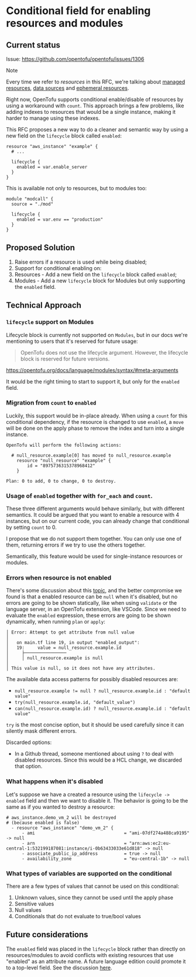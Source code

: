 # Conditional field for enabling resources and modules

## Current status

Issue: https://github.com/opentofu/opentofu/issues/1306

> [!NOTE]
> Every time we refer to *resources* in this RFC, we're talking about [managed resources](https://opentofu.org/docs/language/resources/), [data sources](https://opentofu.org/docs/language/data-sources/) and [ephemeral resources](https://github.com/opentofu/opentofu/issues/2834).

Right now, OpenTofu supports conditional enable/disable of resources by using a workaround with `count`.
This approach brings a few problems, like adding indexes to resources that would be a single instance, making it harder to manage using these indexes.

This RFC proposes a new way to do a cleaner and semantic way by using a new field on the `lifecycle` block called `enabled`:

```
resource "aws_instance" "example" {
  # ...

  lifecycle {
    enabled = var.enable_server
  }
}
```

This is available not only to resources, but to modules too:

```
module "modcall" {
  source = "./mod"

  lifecycle {
    enabled = var.env == "production"
  }
}
```

## Proposed Solution

1. Raise errors if a resource is used while being disabled;
1. Support for conditional enabling on:
  1. Resources - Add a new field on the `lifecycle` block called `enabled`;
  1. Modules - Add a new `lifecycle` block for Modules but only supporting the `enabled` field.


## Technical Approach

### `lifecycle` support on Modules

Lifecycle block is currently not supported on `Modules`, but in our docs we're mentioning to users that it's reserved for future usage:

> OpenTofu does not use the lifecycle argument. However, the lifecycle block is reserved for future versions.

https://opentofu.org/docs/language/modules/syntax/#meta-arguments

It would be the right timing to start to support it, but only for the `enabled` field.

### Migration from `count` to `enabled`

Luckily, this support would be in-place already. When using a `count` for this conditional dependency, if
the resource is changed to use `enabled`, a `move` will be done on the apply phase to remove the index and
turn into a single instance.

```
OpenTofu will perform the following actions:

  # null_resource.example[0] has moved to null_resource.example
    resource "null_resource" "example" {
        id = "8975736315378968412"
    }

Plan: 0 to add, 0 to change, 0 to destroy.
```

### Usage of `enabled` together with `for_each` and `count`.

These three different arguments would behave similarly, but with different semantics.
It could be argued that you want to enable a resource with 4 instances, but on our current code,
you can already change that conditional by setting `count` to 0.

I propose that we do not support them together. You can only use one of them, returning errors if we try to use the others together.

Semantically, this feature would be used for single-instance resources or modules.

### Errors when resource is not enabled

There's some discussion about this [topic](https://github.com/opentofu/opentofu/issues/1306#issuecomment-2398120132), and the better compromise we found is that a enabled 
resource can be `null` when it's disabled, but no errors are going to be shown statically,
like when using `validate` or the language server, in an OpenTofu extension, like VSCode.
Since we need to evaluate the `enabled` expression, these errors are going to be shown dynamically,
when running `plan` or `apply`:

```
│ Error: Attempt to get attribute from null value
│
│   on main.tf line 19, in output "enabled_output":
│   19:     value = null_resource.example.id
│     ├────────────────
│     │ null_resource.example is null
│
│ This value is null, so it does not have any attributes.
```

The available data access patterns for possibly disabled resources are:

- `null_resource.example != null ? null_resource.example.id : "default value"`
- `try(null_resource.example.id, "default_value")`
- `can(null_resource.example.id) ? null_resource.example.id : "default value"`

`try` is the most concise option, but it should be used carefully since it can silently mask
different errors.

Discarded options:

- In a Github thread, someone mentioned about using `?` to deal with disabled resources. Since this would be a HCL change, we discarded that option.

### What happens when it's disabled

Let's suppose we have a created a resource using the `lifecycle -> enabled` field and then we want to disable it.
The behavior is going to be the same as if you wanted to destroy a resource:

```
# aws_instance.demo_vm_2 will be destroyed
# (because enabled is false)
  - resource "aws_instance" "demo_vm_2" {
      - ami                                  = "ami-07df274a488ca9195" -> null
      - arn                                  = "arn:aws:ec2:eu-central-1:532199187081:instance/i-0b63433033e61d818" -> null
      - associate_public_ip_address          = true -> null
      - availability_zone                    = "eu-central-1b" -> null
```

### What types of variables are supported on the conditional

There are a few types of values that cannot be used on this conditional:

1. Unknown values, since they cannot be used until the apply phase
1. Sensitive values
1. Null values
1. Conditionals that do not evaluate to true/bool values

## Future considerations

The `enabled` field was placed in the `lifecycle` block rather than directly on resources/modules to avoid conflicts with existing resources that use "enabled" as an attribute name. A future language edition could promote it to a top-level field. See the discussion [here](https://github.com/opentofu/opentofu/issues/1306#issuecomment-2982113732).
